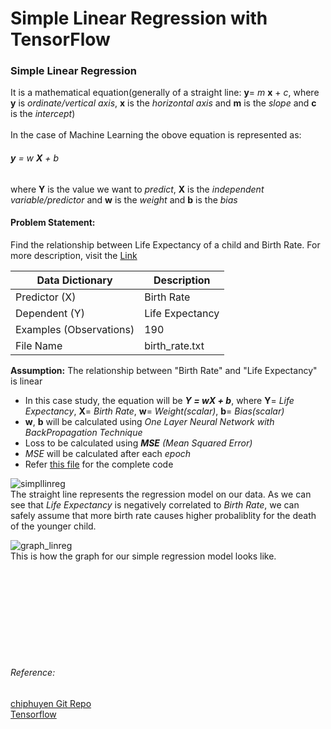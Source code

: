 # Simple Linear Regression with TensorFlow

### Simple Linear Regression<br/>
It is a mathematical equation(generally of a straight line: **y**= *m* **x** + *c*, where **y** is *ordinate/vertical axis*, **x** is the *horizontal axis* and **m** is the *slope* and **c** is the *intercept*)<br/><br/>
In the case of Machine Learning the obove equation is represented as:<br/>
###### **y** *= w* **X** *+ b*<br/>
where **Y** is the value we want to *predict*, **X** is the *independent variable/predictor* and **w** is the *weight* and **b** is the *bias*<br/>

#### Problem Statement:<br/>
Find the relationship between Life Expectancy of a child and Birth Rate. For more description, visit the [Link](https://www.google.com/publicdata/explore?ds=d5bncppjof8f9_&ctype=b&strail=false&nselm=s&met_x=sp_dyn_le00_in&scale_x=lin&ind_x=false&met_y=sp_dyn_tfrt_in&scale_y=lin&ind_y=false&met_s=sp_pop_totl&scale_s=lin&ind_s=false&dimp_c=country:region&ifdim=country&iconSize=0.5&uniSize=0.035#!ctype=b&strail=false&bcs=d&nselm=s&met_x=sp_dyn_le00_in&scale_x=lin&ind_x=false&met_y=sp_dyn_tfrt_in&scale_y=lin&ind_y=false&met_s=sp_pop_totl&scale_s=lin&ind_s=false&dimp_c=country:region&ifdim=country&pit=1421395200000&hl=en_US&dl=en_US&ind=false)

| Data Dictionary         | Description     |
|-------------------------|-----------------|
| Predictor (X)           | Birth Rate      |
| Dependent (Y)           | Life Expectancy |
| Examples (Observations) | 190             |
| File Name               | birth_rate.txt  |


**Assumption:** The relationship between "Birth Rate" and "Life Expectancy" is linear<br/>
- In this case study, the equation will be ***Y = wX + b***, where **Y**= *Life Expectancy*, **X**= *Birth Rate*, **w**= *Weight(scalar)*, **b**= *Bias(scalar)* <br/>
- **w**, **b** will be calculated using *One Layer Neural Network with BackPropagation Technique* <br/>
- Loss to be calculated using ***MSE*** *(Mean Squared Error)*
- *MSE* will be calculated after each *epoch*
- Refer [this file](https://github.com/crookednoob/TensorFlow_Basic_Tutorial/blob/master/Regression/Tensorflow_Simple_Linear_Regression.py) for the complete code

![simpllinreg](https://user-images.githubusercontent.com/13174586/44777880-4b82a800-ab99-11e8-823b-d1be549d67e8.JPG)
<br/>The straight line represents the regression model on our data. As we can see that *Life Expectancy* is negatively correlated to *Birth Rate*, we can safely assume that more birth rate causes higher probaliblity for the death of the younger child.<br/>

![graph_linreg](https://user-images.githubusercontent.com/13174586/44777878-4aea1180-ab99-11e8-8f69-6258317ef322.png)
<br/>This is how the graph for our simple regression model looks like.

<br/><br/><br/><br/><br/><br/><br/><br/>
###### Reference: <br/>
[chiphuyen Git Repo](https://github.com/chiphuyen) <br/>
[Tensorflow](https://www.tensorflow.org/)
